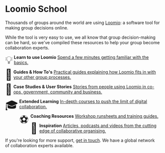 # Loomio School

Thousands of groups around the world are using [Loomio](http://loomio.org): a software tool for making group decisions online.

While the tool is very easy to use, we all know that group decision-making can be hard, so we've compiled these resources to help your group become collaboration experts.



<div style="font-size: 250%; float: left; margin:-4px 4px 0 0;">💡</div>

**Learn to use Loomio**
[Spend a few minutes getting familiar with the basics.](beginner/index.md)


<div style="font-size: 250%; float: left; margin:-4px 4px 0 0;">📗</div>

**Guides & How To's**
[Practical guides explaining how Loomio fits in with your other group processes.](guides/index.md)


<div style="font-size: 250%; float: left; margin:-4px 4px 0 0;">🐒</div>

**Case Studies & User Stories**
[Stories from people using Loomio in co-ops, government, community and business.](case_studies.html)


<div style="font-size: 250%; float: left; margin:-4px 4px 0 0;">🎓</div>

**Extended Learning**
[In-depth courses to push the limit of digital collaboration.](extended/index.md)


<div style="font-size: 250%; float: left; margin:-4px 6px 0 0;">⚽</div>

**Coaching Resources**
[Workshop runsheets and training guides.](coaching_resources.html)


<div style="font-size: 250%; float: left; margin:-4px 6px 0 0;">🚀</div>

**Inspiration**
[Articles, podcasts and videos from the cutting edge of collaborative organising.](inspiration.html)



If you're looking for more support, [get in touch](https://loomio.org/contact). We have a global network of collaboration experts available.